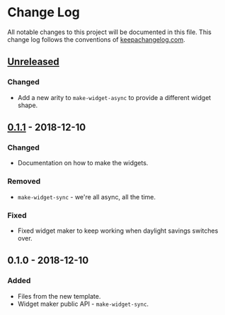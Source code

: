 # Change Log
All notable changes to this project will be documented in this file. This change log follows the conventions of [keepachangelog.com](http://keepachangelog.com/).

## [Unreleased]
### Changed
- Add a new arity to `make-widget-async` to provide a different widget shape.

## [0.1.1] - 2018-12-10
### Changed
- Documentation on how to make the widgets.

### Removed
- `make-widget-sync` - we're all async, all the time.

### Fixed
- Fixed widget maker to keep working when daylight savings switches over.

## 0.1.0 - 2018-12-10
### Added
- Files from the new template.
- Widget maker public API - `make-widget-sync`.

[Unreleased]: https://github.com/your-name/aoc10/compare/0.1.1...HEAD
[0.1.1]: https://github.com/your-name/aoc10/compare/0.1.0...0.1.1
